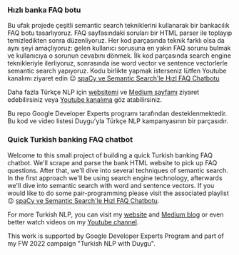 ### Hızlı banka FAQ botu

Bu ufak projede çeşitli semantic search tekniklerini kullanarak bir bankacılık FAQ botu tasarlıyoruz. FAQ sayfasındaki soruları bir HTML parser ile toplayıp temizledikten sonra düzenliyoruz. Her kod parçasında teknik farklı olsa da aynı şeyi amaçlıyoruz: gelen kullanıcı sorusuna en yakın FAQ sorunu bulmak ve kullanıcıya o sorunun cevabını dönmek. İlk kod parçasında search engine teknikleriyle ilerliyoruz, sonrasında ise word vector ve sentence vectorlerle semantic search yapıyoruz. Kodu birlikte yapmak isterseniz lütfen Youtube kanalımı ziyaret edin :wink: [spaCy ve Semantic Search'le Hızl FAQ Chatbotu](https://www.youtube.com/playlist?list=PLJTHlIwB8Vcr0KHTcRRRFa3QMcI4F4lW5)  

Daha fazla Türkçe NLP için [websitemi]() ve [Medium sayfamı](https://medium.com/@duygu.altinok12) ziyaret edebilirsiniz veya [Youtube kanalıma](https://www.youtube.com/channel/UCXGITYr91nNBQELciqVv6iw) göz atabilirsiniz.  

Bu repo Google Developer Experts programı tarafından desteklenmektedir. Bu kod ve video listesi Duygu'yla Türkçe NLP kampanyasının bir parçasıdır.



### Quick Turkish banking FAQ chatbot
Welcome to this small project of building a quick Turkish banking FAQ chatbot. We'll scrape and parse the bank HTML website to pick up FAQ questions. After that, we'll dive into several techniques of semantic search. In the first approach we'll be using search engine technology, afterwards we'll dive into semantic search with word and sentence vectors.
If you would like to do some pair-programming please visit the associated playlist :wink: [spaCy ve Semantic Search'le Hızl FAQ Chatbotu](https://www.youtube.com/playlist?list=PLJTHlIwB8Vcr0KHTcRRRFa3QMcI4F4lW5).  

For more Turkish NLP, you can visit my [website]() and [Medium blog](https://medium.com/@duygu.altinok12) or even better watch videos on my [Youtube channel](https://www.youtube.com/channel/UCXGITYr91nNBQELciqVv6iw).  

This work is supported by Google Developer Experts Program and part of my FW 2022 campaign "Turkish NLP with Duygu".


